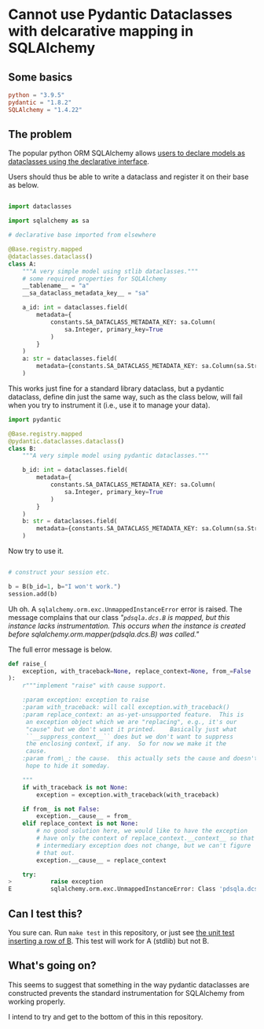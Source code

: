 # Cannot use Pydantic Dataclasses with delcarative mapping in SQLAlchemy

## Some basics

```toml
python = "3.9.5"
pydantic = "1.8.2"
SQLAlchemy = "1.4.22"
```

## The problem

The popular python ORM SQLAlchemy allows [users to declare models as dataclasses using the declarative interface](https://docs.sqlalchemy.org/en/14/orm/mapping_styles.html#example-two-dataclasses-with-declarative-table).

Users should thus be able to write a dataclass and register it on their base as below.

```python

import dataclasses

import sqlalchemy as sa

# declarative base imported from elsewhere

@Base.registry.mapped
@dataclasses.dataclass()
class A:
    """A very simple model using stlib dataclasses."""
    # some required properties for SQLAlchemy
    __tablename__ = "a"
    __sa_dataclass_metadata_key__ = "sa"

    a_id: int = dataclasses.field(
        metadata={
            constants.SA_DATACLASS_METADATA_KEY: sa.Column(
                sa.Integer, primary_key=True
            )
        }
    )
    a: str = dataclasses.field(
        metadata={constants.SA_DATACLASS_METADATA_KEY: sa.Column(sa.String)}
    )

```

This works just fine for a standard library dataclass, but a pydantic dataclass, define din just the same way, such as the class below, will fail when you try to instrument it (i.e., use it to manage your data).

```python
import pydantic

@Base.registry.mapped
@pydantic.dataclasses.dataclass()
class B:
    """A very simple model using pydantic dataclasses."""

    b_id: int = dataclasses.field(
        metadata={
            constants.SA_DATACLASS_METADATA_KEY: sa.Column(
                sa.Integer, primary_key=True
            )
        }
    )
    b: str = dataclasses.field(
        metadata={constants.SA_DATACLASS_METADATA_KEY: sa.Column(sa.String)}
    )
```

Now try to use it.

```python

# construct your session etc.

b = B(b_id=1, b="I won't work.")
session.add(b)
```

Uh oh. A `sqlalchemy.orm.exc.UnmappedInstanceError` error is raised. The message complains that our class _"`pdsqla.dcs.B` is mapped, but this instance lacks instrumentation.  This occurs when the instance is created before sqlalchemy.orm.mapper(pdsqla.dcs.B) was called."_

The full error message is below.

```python
def raise_(
    exception, with_traceback=None, replace_context=None, from_=False
):
    r"""implement "raise" with cause support.

    :param exception: exception to raise
    :param with_traceback: will call exception.with_traceback()
    :param replace_context: an as-yet-unsupported feature.  This is
     an exception object which we are "replacing", e.g., it's our
     "cause" but we don't want it printed.    Basically just what
     ``__suppress_context__`` does but we don't want to suppress
     the enclosing context, if any.  So for now we make it the
     cause.
    :param from\_: the cause.  this actually sets the cause and doesn't
     hope to hide it someday.

    """
    if with_traceback is not None:
        exception = exception.with_traceback(with_traceback)

    if from_ is not False:
        exception.__cause__ = from_
    elif replace_context is not None:
        # no good solution here, we would like to have the exception
        # have only the context of replace_context.__context__ so that the
        # intermediary exception does not change, but we can't figure
        # that out.
        exception.__cause__ = replace_context

    try:
>           raise exception
E           sqlalchemy.orm.exc.UnmappedInstanceError: Class 'pdsqla.dcs.B' is mapped, but this instance lacks instrumentation.  This occurs when the instance is created before sqlalchemy.orm.mapper(pdsqla.dcs.B) was called.
```

## Can I test this?

You sure can. Run `make test` in this repository, or just see [the unit test inserting a row of B](/tests/test_insert.py#L11). This test will work for A (stdlib) but not B.

## What's going on?

This seems to suggest that something in the way pydantic dataclasses are constructed prevents the standard instrumentation for SQLAlchemy from working properly.

I intend to try and get to the bottom of this in this repository.
